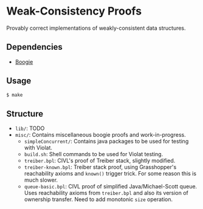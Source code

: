 # Weak-Consistency Proofs

Provably correct implementations of weakly-consistent data structures.

## Dependencies

* [Boogie]

## Usage

```bash
$ make
```

## Structure

- `lib/`: TODO
- `misc/`: Contains miscellaneous boogie proofs and work-in-progress.
    * `simpleConcurrent/`: Contains java packages to be used for testing with Violat.
    * `build.sh`: Shell commands to be used for Violat testing.
    * `treiber.bpl`: CIVL's proof of Treiber stack, slightly modified.
    * `treiber-known.bpl`: Treiber stack proof, using Grasshopper's reachability axioms and `known()` trigger trick. For some reason this is much slower.
    * `queue-basic.bpl`: CIVL proof of simplified Java/Michael-Scott queue. Uses reachability axioms from `treiber.bpl` and also its version of ownership transfer. Need to add monotonic `size` operation.

[Boogie]: https://github.com/boogie-org/boogie
